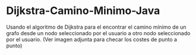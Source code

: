 # Dijkstra-Camino-Minimo-Java
Usando el algoritmo de Dijkstra para el encontrar el camino mínimo de un grafo desde un nodo seleccionado por el usuario a otro nodo seleccionado por el usuario. (Ver imagen adjunta para checar los costes de punto a punto)
